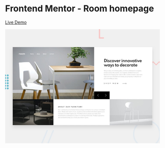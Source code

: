 # Frontend Mentor - Room homepage

[Live Demo](https://cedgarcia-front-end-mentor-solutions.vercel.app/25_room-homepage-master/index.html)

![Design preview for the Room homepage coding challenge](app/design/desktop-preview.jpg)
